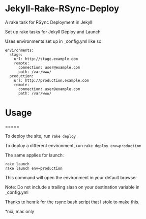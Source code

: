 Jekyll-Rake-RSync-Deploy
========================

A rake task for RSync Deployment in Jekyll

Set up rake tasks for Jekyll Deploy and Launch

Uses environments set up in _config.yml like so:

    environments:
      stage:
        url: http://stage.example.com
        remote:
          connection: user@example.com
          path: /var/www/
      production:
        url: http://production.example.com
        remote:
          connection: user@example.com
          path: /var/www/

Usage
=====
=====

To deploy the site, run `rake deploy`

To deploy a different environment, run `rake deploy env=production`

The same applies for launch:

    rake launch
    rake launch env=production

This command will open the environment in your default browser

Note: Do not include a trailing slash on your destination variable in _config.yml

Thanks to [henrik](https://github.com/henrik) for the [rsync bash script](https://github.com/henrik/henrik.nyh.se/blob/master/tasks/deploy) that I stole to make this.

*nix, mac only